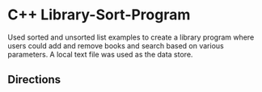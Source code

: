 # C++ Library-Sort-Program
Used sorted and unsorted list examples to create a library program where users could add and  remove books and search based on various parameters. A local text file was used as the data store.

## Directions
